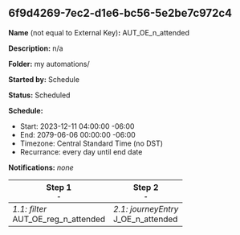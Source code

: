 ## 6f9d4269-7ec2-d1e6-bc56-5e2be7c972c4

**Name** (not equal to External Key)**:** AUT_OE_n_attended

**Description:** n/a

**Folder:** my automations/

**Started by:** Schedule

**Status:** Scheduled

**Schedule:**

* Start: 2023-12-11 04:00:00 -06:00
* End: 2079-06-06 00:00:00 -06:00
* Timezone: Central Standard Time (no DST)
* Recurrance: every day until end date

**Notifications:** _none_


| Step 1<br>_<small>-</small>_ | Step 2<br>_<small>-</small>_ |
| --- | --- |
| _1.1: filter_<br>AUT_OE_reg_n_attended | _2.1: journeyEntry_<br>J_OE_n_attended |
